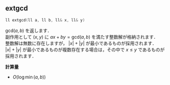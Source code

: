 ## extgcd

```cpp
ll extgcd(ll a, ll b, ll& x, ll& y)
```

$\mathrm{gcd}(a, b)$ を返します．<br>
副作用として $(x, y)$ に $ax + by = \mathrm{gcd}(a, b)$ を満たす整数解が格納されます．<br>
整数解は無数に存在しますが， $|x| + |y|$ が最小であるものが採用されます．<br>
$|x| + |y|$ が最小であるものが複数存在する場合は，その中で $x \leq y$ であるものが採用されます．

**計算量**

- $O(\log \min(a, b))$